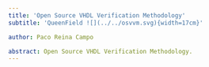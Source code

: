 ```yaml
---
title: 'Open Source VHDL Verification Methodology'
subtitle: 'QueenField ![](../../osvvm.svg){width=17cm}'

author: Paco Reina Campo

abstract: Open Source VHDL Verification Methodology.
---
```

